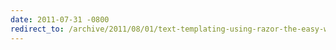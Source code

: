 ```yaml
---
date: 2011-07-31 -0800
redirect_to: /archive/2011/08/01/text-templating-using-razor-the-easy-way.aspx/
---
```

